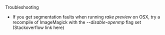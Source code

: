 


Troubleshooting

- If you get segmentation faults when running _rake preview_ on  OSX, try a recompile of ImageMagick with the _--disable-openmp_ flag set (Stackoverflow link here)